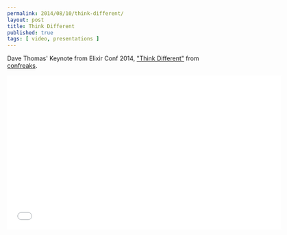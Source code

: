 ```yaml
---
permalink: 2014/08/10/think-different/
layout: post
title: Think Different
published: true
tags: [ video, presentations ]
---
```


Dave Thomas' Keynote from Elixir Conf 2014, ["Think Different"](http://www.confreaks.com/videos/4119-elixirconf2014-opening-keynote-think-different) 
from [confreaks](http://www.confreaks.com/).

<iframe width="640" height="360" src="//www.youtube.com/embed/5hDVftaPQwY?feature=player_embedded" frameborder="0" allowfullscreen></iframe>

